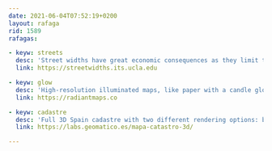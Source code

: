 ```yaml
---
date: 2021-06-04T07:52:19+0200
layout: rafaga
rid: 1589
rafagas:

- keyw: streets
  desc: 'Street widths have great economic consequences as they limit the number of dwellings available, increasing their price drastically'
  link: https://streetwidths.its.ucla.edu

- keyw: glow
  desc: 'High-resolution illuminated maps, like paper with a candle glow. An aesthetic exercise to hang on your wall, including a tutorial on creating them and many other resources'
  link: https://radiantmaps.co

- keyw: cadastre
  desc: 'Full 3D Spain cadastre with two different rendering options: by primary use or by construction year (following the recently popular styling by @dr_xeo)'
  link: https://labs.geomatico.es/mapa-catastro-3d/

---
```

